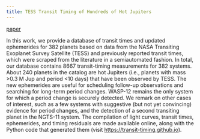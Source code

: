 ```yaml
---
title: TESS Transit Timing of Hundreds of Hot Jupiters
---
```

 
 
 [paper](https://ui.adsabs.harvard.edu/abs/2022ApJS..259...62I/abstract)
 
In this work, we provide a database of transit times and updated ephemerides for 382 planets based on data from the NASA Transiting Exoplanet Survey Satellite (TESS) and previously reported transit times, which were scraped from the literature in a semiautomated fashion. In total, our database contains 8667 transit-timing measurements for 382 systems. About 240 planets in the catalog are hot Jupiters (i.e., planets with mass >0.3 M Jup and period <10 days) that have been observed by TESS. The new ephemerides are useful for scheduling follow-up observations and searching for long-term period changes. WASP-12 remains the only system for which a period change is securely detected. We remark on other cases of interest, such as a few systems with suggestive (but not yet convincing) evidence for period changes, and the detection of a second transiting planet in the NGTS-11 system. The compilation of light curves, transit times, ephemerides, and timing residuals are made available online, along with the Python code that generated them (visit https://transit-timing.github.io).